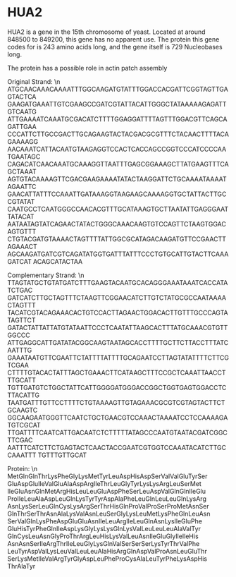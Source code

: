 # HUA2

HUA2 is a gene in the 15th chromosome of yeast. Located at around 848500 to 849200, this gene has no apparent use.
The protein this gene codes for is 243 amino acids long, and the gene itself is 729 Nucleobases long.

The protein has a possible role in actin patch assembly

Original Strand:
\n
ATGCAACAAACAAAATTTGGCAAGATGTATTTGGACCACGATTCGGTAGTTGAGTACTCA
GAAGATGAAATTGTCGAAGCCGATCGTATTACATTGGGCTATAAAAAGAGATTGTCAATG
ATTGAAAATCAAATGCGACATCTTTTGGAGGATTTTAGTTTGGACGTTCAGCAGATTGAA
CCCATTCTTGCCGACTTGCAGAAGTACTACGACGCGTTTCTACAACTTTTACAGAAAAGG
AACAAATCATTACAATGTAAGAGGTCCACTCACCAGCCGGTCCCATCCCCAATGAATAGC
CAGACATCAACAAATGCAAAGGTTAATTTGAGCGGAAAGCTTATGAAGTTTCAGCTAAAT
AGTGTACAAAAGTTCGACGAAGAAAATATACTAAGGATTCTGCAAAATAAAATAGAATTC
GAACATTATTTCCAAATTGATAAAGGTAAGAAGCAAAAGGTGCTATTACTTGCCGTATAT
CAATGCCTCAATGGGCCAACACGTTTGCATAAAGTGCTTAATATTGAGGGAATTATACAT
AATAATAGTATCAGAACTATACTGGGCAAACAAGTGTCCAGTTCTAAGTGGACAGTGTTT
CTGTACGATGTAAAACTAGTTTTATTGGCGCATAGACAAGATGTTCCGAACTTAGAAACT
AGCAAGATGATCGTCAGATATGGTGATTTATTTCCCTGTGCATTGTACTTCAAAGATCAT
ACAGCATACTAA

Complementary Strand:
\n
TTAGTATGCTGTATGATCTTTGAAGTACAATGCACAGGGAAATAAATCACCATATCTGAC
GATCATCTTGCTAGTTTCTAAGTTCGGAACATCTTGTCTATGCGCCAATAAAACTAGTTT
TACATCGTACAGAAACACTGTCCACTTAGAACTGGACACTTGTTTGCCCAGTATAGTTCT
GATACTATTATTATGTATAATTCCCTCAATATTAAGCACTTTATGCAAACGTGTTGGCCC
ATTGAGGCATTGATATACGGCAAGTAATAGCACCTTTTGCTTCTTACCTTTATCAATTTG
GAAATAATGTTCGAATTCTATTTTATTTTGCAGAATCCTTAGTATATTTTCTTCGTCGAA
CTTTTGTACACTATTTAGCTGAAACTTCATAAGCTTTCCGCTCAAATTAACCTTTGCATT
TGTTGATGTCTGGCTATTCATTGGGGATGGGACCGGCTGGTGAGTGGACCTCTTACATTG
TAATGATTTGTTCCTTTTCTGTAAAAGTTGTAGAAACGCGTCGTAGTACTTCTGCAAGTC
GGCAAGAATGGGTTCAATCTGCTGAACGTCCAAACTAAAATCCTCCAAAAGATGTCGCAT
TTGATTTTCAATCATTGACAATCTCTTTTTATAGCCCAATGTAATACGATCGGCTTCGAC
AATTTCATCTTCTGAGTACTCAACTACCGAATCGTGGTCCAAATACATCTTGCCAAATTT
TGTTTGTTGCAT

Protein:
\n
MetGlnGlnThrLysPheGlyLysMetTyrLeuAspHisAspSerValValGluTyrSer
GluAspGluIleValGluAlaAspArgIleThrLeuGlyTyrLysLysArgLeuSerMet
IleGluAsnGlnMetArgHisLeuLeuGluAspPheSerLeuAspValGlnGlnIleGlu
ProIleLeuAlaAspLeuGlnLysTyrTyrAspAlaPheLeuGlnLeuLeuGlnLysArg
AsnLysSerLeuGlnCysLysArgSerThrHisGlnProValProSerProMetAsnSer
GlnThrSerThrAsnAlaLysValAsnLeuSerGlyLysLeuMetLysPheGlnLeuAsn
SerValGlnLysPheAspGluGluAsnIleLeuArgIleLeuGlnAsnLysIleGluPhe
GluHisTyrPheGlnIleAspLysGlyLysLysGlnLysValLeuLeuLeuAlaValTyr
GlnCysLeuAsnGlyProThrArgLeuHisLysValLeuAsnIleGluGlyIleIleHis
AsnAsnSerIleArgThrIleLeuGlyLysGlnValSerSerSerLysTyrThrValPhe
LeuTyrAspValLysLeuValLeuLeuAlaHisArgGlnAspValProAsnLeuGluThr
SerLysMetIleValArgTyrGlyAspLeuPheProCysAlaLeuTyrPheLysAspHis
ThrAlaTyr
